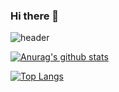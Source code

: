 ### Hi there 👋
![header](https://capsule-render.vercel.app/api?type=rounded&color=gradient&section=footer&width=300&height=100&text=JIEUN&fontSize=50)

[![Anurag's github stats](https://github-readme-stats.vercel.app/api?username=jexnjeux&hide=contribs,prs&count_private=true&show_icons=true&theme=buefy)](https://github.com/anuraghazra/github-readme-stats)

[![Top Langs](https://github-readme-stats.vercel.app/api/top-langs/?username=jexnjeux&show_icons=true&theme=buefy&layout=compact)](https://github.com/anuraghazra/github-readme-stats)

